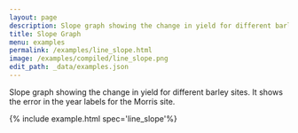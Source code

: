 ```yaml
---
layout: page
description: Slope graph showing the change in yield for different barley sites. It shows the error in the year labels for the Morris site.
title: Slope Graph
menu: examples
permalink: /examples/line_slope.html
image: /examples/compiled/line_slope.png
edit_path: _data/examples.json
---
```


Slope graph showing the change in yield for different barley sites. It shows the error in the year labels for the Morris site.

{% include example.html spec='line_slope'%}
